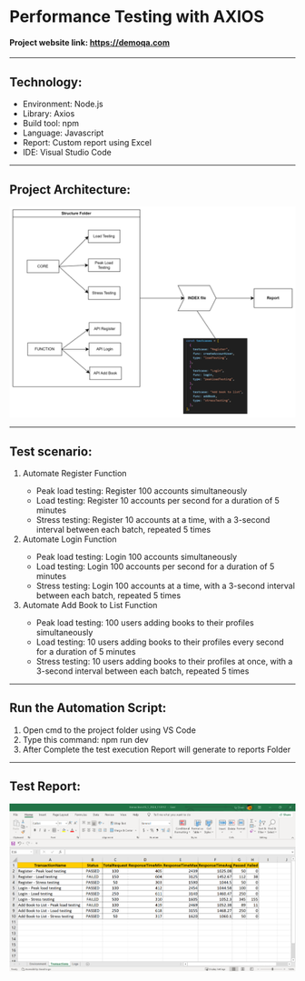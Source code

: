 # Performance Testing with AXIOS

#### Project website link: https://demoqa.com<br>

---

## Technology: <br>

- Environment: Node.js <br>
- Library: Axios <br>
- Build tool: npm <br>
- Language: Javascript <br>
- Report: Custom report using Excel<br>
- IDE: Visual Studio Code <br>

---

## Project Architecture: <br>

![Cypress_project_Arch](data/FlowChart.png)

---

## Test scenario:<br>

<ol>
<li>Automate Register Function</li>

- Peak load testing: Register 100 accounts simultaneously
- Load testing: Register 10 accounts per second for a duration of 5 minutes
- Stress testing: Register 10 accounts at a time, with a 3-second interval between each batch, repeated 5 times

<li>Automate Login Function</li>

- Peak load testing: Login 100 accounts simultaneously
- Load testing: Login 100 accounts per second for a duration of 5 minutes
- Stress testing: Login 100 accounts at a time, with a 3-second interval between each batch, repeated 5 times

<li>Automate Add Book to List Function</li>

- Peak load testing: 100 users adding books to their profiles simultaneously
- Load testing: 10 users adding books to their profiles every second for a duration of 5 minutes
- Stress testing: 10 users adding books to their profiles at once, with a 3-second interval between each batch, repeated 5 times

</ol>

---

## Run the Automation Script:

1. Open cmd to the project folder using VS Code
2. Type this command:
   npm run dev
3. After Complete the test execution Report will generate to reports Folder

---

## Test Report:

![Screenshot from 2022-01-28 16-20-22](data/report.png)
